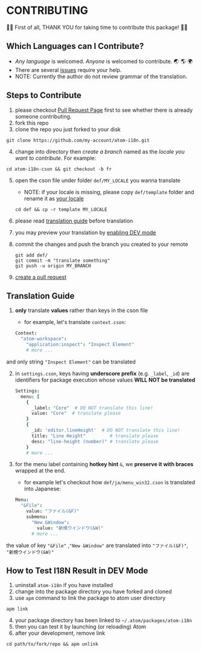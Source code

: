# CONTRIBUTING

:tada::tada: First of all, THANK YOU for taking time to contribute this package! :tada::tada:

## Which Languages can I Contribute?

  - *Any language* is welcomed. *Anyone* is welcomed to contribute. :earth_asia: :earth_americas: :earth_africa:
  - There are several [ issues](https://github.com/liuderchi/atom-i18n/issues?q=is%3Aopen+is%3Aissue+label%3A%22help+wanted%22) require your help.
  - NOTE: Currently the author do not review grammar of the translation.


## Steps to Contribute

  1. please checkout [Pull Request Page](https://github.com/liuderchi/atom-i18n/pulls) first to see whether there is already someone contributing.
  2. fork this repo
  3. clone the repo you just forked to your disk

  ```shell
  git clone https://github.com/my-account/atom-i18n.git
  ```

  4. change into directory then *create a branch* named as the *locale you want to contribute*. For example:

  ```shell
  cd atom-i18n-cson && git checkout -b fr
  ```

  5. open the cson file under folder `def/MY_LOCALE` you wanna translate
      - NOTE: if your locale is missing, please copy `def/template` folder and rename it as [your locale](http://www.science.co.il/Language/Locale-codes.php)

      ```shell
      cd def && cp -r template MY_LOCALE
      ```

  6. please read [translation guide](#translation-guide) before translation

  7. you may preview your translation by [enabling DEV mode](#how-to-test-i18n-result-in-dev-mode)

  8. commit the changes and push the branch you created to your remote

      ```
      git add def/
      git commit -m "translate something"
      git push -u origin MY_BRANCH
      ```

  9. [create a pull request](https://help.github.com/articles/creating-a-pull-request/)


## Translation Guide

  1. **only** translate **values** rather than keys in the cson file
      - for example, let's translate `context.cson`:

      ```coffee
      Context:
        "atom-workspace":
          "application:inspect": "Inspect Element"
          # more ...
      ```

and only string `"Inspect Element"` can be translated

  2. in `settings.cson`, keys having **underscore prefix** (e.g. `_label`, `_id`) are identifiers for package execution whose values **WILL NOT be translated**

      ```coffee
      Settings:
        menu: [
          {
            _label: "Core"  # DO NOT translate this line!
            value: "Core"  # translate please
          }
          {
            _id: 'editor.lineHeight'  # DO NOT translate this line!
            title: "Line Height"         # translate please
            desc: "line-height (number)" # translate please
          }
          # more ...
      ```

  3. for the menu label containing **hotkey hint** `&`, we **preserve it with braces** wrapped at the end.

      - for example let's checkout how `def/ja/menu_win32.cson` is translated into Japanese:

      ```coffee
      Menu:
        "&File":
          value: "ファイル(&F)"
          submenu:
            "New &Window":
              value: "新規ウインドウ(&W)"
            # more ...
      ```

the value of key `"&File"` ,`"New &Window"` are translated into `"ファイル(&F)"`, `"新規ウインドウ(&W)"`


## How to Test I18N Result in DEV Mode

  1. uninstall `atom-i18n` if you have installed
  2. change into the package directory you have forked and cloned
  3. use `apm` command to link the package to atom user directory

  ```
  apm link
  ```

  4. your package directory has been linked to `~/.atom/packages/atom-i18n`
  5. then you can test it by launching (or reloading) Atom
  6. after your development, remove link

  ```shell
  cd path/to/fork/repo && apm unlink
  ```
